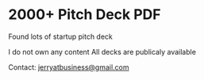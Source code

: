 # 2000+ Pitch Deck PDF
Found lots of startup pitch deck 

I do not own any content
All decks are publicaly available

Contact: jerryatbusiness@gmail.com
